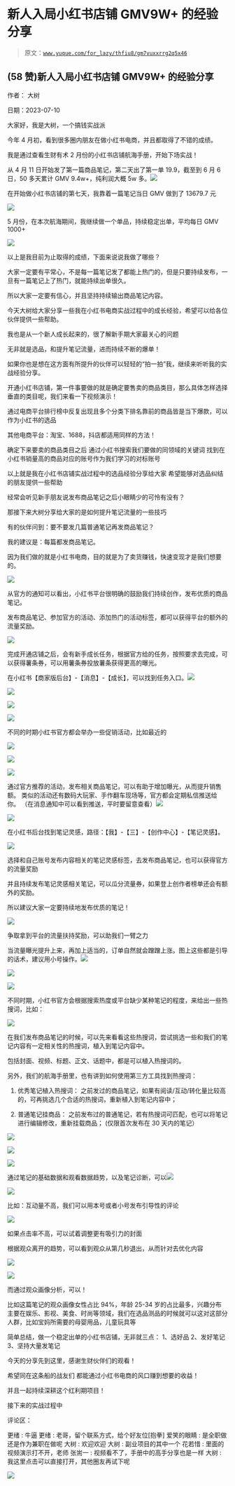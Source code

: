 # 新人入局小红书店铺 GMV9W+ 的经验分享

> 原文：[`www.yuque.com/for_lazy/thfiu8/gm7vuxxrrg2q5x46`](https://www.yuque.com/for_lazy/thfiu8/gm7vuxxrrg2q5x46)



## (58 赞)新人入局小红书店铺 GMV9W+ 的经验分享 

作者： 大树 

日期：2023-07-10 

大家好，我是大树，一个搞钱实战派 

今年 4 月初，看到很多圈内朋友在做小红书电商，并且都取得了不错的成绩。 

我是通过查看生财有术 2 月份的小红书店铺航海手册，开始下场实战！ 

从 4 月 11 日开始发了第一篇商品笔记，第二天出了第一单 19.9，截至到 6 月 6 日，50 多天累计 GMV 9.4w+，纯利润大概 5w 多。![](img/942c91c5c802da88c741a5898d142dbe.png)  

在开始做小红书店铺的第七天，我靠着一篇笔记当日 GMV 做到了 13679.7 元 

![](img/987c89c5fc63ce678a146b950afc07d8.png)  

5 月份，在本次航海期间，我继续做一个单品，持续稳定出单，平均每日 GMV 1000+ 

![](img/883d323485a8f3795c35b1b5fa5341ac.png)  

以上是我目前为止取得的成绩，下面来说说我做了哪些？ 

大家一定要有平常心，不是每一篇笔记发了都能上热门的，但是只要持续发布，一旦有一篇笔记上了热门，就能持续出单很久。 

所以大家一定要有信心，并且坚持持续输出商品笔记内容。 

今天大树给大家分享一些我在小红书电商实战过程中的成长经验，希望可以给各位伙伴提供一些帮助。 

我也是从一个新人成长起来的，很了解新手期大家最关心的问题 

无非就是选品，和提升笔记流量，进而持续不断的爆单！ 

如果你也是想在这方面有所提升的伙伴可以轻轻的“拍一拍”我，继续来听听我的实战经验分享。 

开通小红书店铺，第一件事要做的就是确定要售卖的商品类目，那么具体怎样选择垂直的类目呢，我们来看一下视频演示！ 

通过电商平台排行榜中反复出现且多个分类下排名靠前的商品皆是当下爆款，可以作为小红书的选品 

其他电商平台：淘宝、1688，抖店都适用同样的方法！ 

确定下来要卖的商品类目之后 通过小红书搜索我们要做的同领域的关键词 找到在小红书销量高的商品对应的账号作为我们学习的对标账号 

以上就是我在小红书店铺实战过程中的选品经验分享给大家 希望能够对选品纠结的朋友提供一些帮助 

经常会听见新手朋友说发布商品笔记之后小眼睛少的可怜有没有？ 

那接下来大树分享给大家的是如何提升笔记流量的一些技巧 

有的伙伴问到：要不要发几篇普通笔记再发商品笔记？ 

我的建议是：每篇都发商品笔记。 

因为我们做的就是小红书电商，目的就是为了卖货赚钱，快速变现才是我们想要的。 

![](img/70ffde38acf485801df680a21109f0ba.png) 

从官方的通知可以看出，小红书平台很明确的鼓励我们持续创作，发布优质的商品笔记。 

发布商品笔记、参加官方的活动、添加热门的活动标签，都可以获得平台的额外的流量奖励。 

![](img/87e405dc4d745b63b89c088d7726431c.png) 

完成开通店铺之后，会有新手成长任务，根据官方给的任务，按照要求去完成，可以获得薯条券，可以用薯条券投放薯条获得更高的曝光。 

在小红书【商家版后台】-【消息】-【成长】，可以找到任务入口。![](img/2f544092e68a1432fa91df4b44ee6606.png) 

![](img/1161c86ae591346f03543b50eb4092e3.png) 

![](img/2697bef828f37bb267c9c1aba804ddff.png) 

![](img/d9c5065a7bfc6e530239680f2c99105a.png) 

不同的时期小红书官方都会举办一些促销活动，比如最近的 

![](img/3cd81b717743eccad1ed6d78007720f2.png) 

![](img/b04724693793825e603f0e9bb491c096.png) 

![](img/2c93e07317601e3578d2d5db225f498e.png) 

通过官方推荐的活动，发布相关商品笔记，可以有助于增加曝光，从而提升销售额。 类似的活动还有数码大玩家、手作翻车现场等，官方都会定期私信推送给你。 （在消息通知中可以看到推送，平时要留意查看）![](img/134c22d4c75366ca2a6647a974d4ef80.png) 

![](img/c0b530d61593e6b3db3981093c162fa0.png) 

在小红书后台找到笔记灵感，路径：【我】-【三】-【创作中心】-【笔记灵感】。 

![](img/aa2cff053c859168897721664a346603.png) 

选择和自己账号发布内容相关的笔记灵感标签，去发布商品笔记，也可以获得官方的流量奖励 

并且持续发布笔记灵感相关笔记，可以瓜分流量券，如果登上创作者榜单还会有额外的奖励。 

所以建议大家一定要持续地发布优质的笔记！ 

![](img/edb5663555585900944f704d9a80f40a.png) 

争取拿到平台的流量扶持奖励，可以助我们一臂之力 

当流量曝光提升上来，再加上适当的，订单自然就会蹭蹭上涨。图上这些都是引导的话术，建议用小号操作。![](img/4935a67184a580aaeee52909e9c71d34.png) 

![](img/ccc2ba18b67e537e553bf2a58e714969.png) 

![](img/2246bff96ffef2d38bc12d20e634be51.png) 

不同时期，小红书官方会根据搜索热度或平台缺少某种笔记的程度，来给出一些热搜词，比如： 

![](img/8129886632f86461dea0c77cf2f2b1d6.png) 

在我们发布商品笔记的时候，可以先来看看这些热搜词，尝试挑选一些和我们的笔记内容有一定相关性的热搜词，植入到笔记内容中。 

包括封面、视频、标题、正文、话题中，都是可以植入热搜词的。 

另外，我们的航海手册里，也有讲到如何使用第三方工具找到热搜词： 

1.   优秀笔记植入热搜词： 之前发过的商品笔记，如果有阅读/互动/转化量比较高的，可再挑选几个合适的热搜词，重新植入到笔记内容中； 

2.   普通笔记挂商品： 之前发布过的普通笔记，若有热搜词可匹配，也可以将笔记进行编辑修改，重新挂载商品； (仅限首次发布在 30 天内的笔记） 

![](img/0f5f15699344f6ced9c82112c86b3951.png) 

![](img/0b88ee8adfff22ccec86a2f544f948dc.png) 

![](img/7e7bd0a8dc3312a20a3aa1a167c73fec.png) 

通过笔记的基础数据和观看数据趋势，以及笔记诊断，可以![](img/6a12b7a8ee71284afd6dd746f0261f60.png) 

![](img/b92f513e3c6e41f6881ad99c673db94b.png) 

比如：互动量不高，我们可以用本号或者小号发布引导性的评论 

![](img/0eba893e8e1c155aed3e69abe3ee2b77.png) 

如果点击率不高，可以试着调整更有吸引力的封面 

根据观众离开的趋势，可以看到观众从第几秒退出，从而针对去优化内容 

![](img/cb29db36f5bc205e2c1ca19b5c29aeea.png) 

![](img/2f4ebcccbaa47d60a0db2308225f940c.png) 

而通过观众画像分析，可以！ 

比如这篇笔记的观众画像女性占比 94%，年龄 25-34 岁的占比最多，兴趣分布主要在娱乐、影视、美食、时尚等领域，我们在选品测品的时候就可以这对这部分人群，比如宝妈所需要的母婴用品，儿童玩具等 

简单总结，做一个稳定出单的小红书店铺，无非就三点： 1、选好品 2、发好笔记 3、坚持大量发笔记 

今天的分享先到这里，感谢生财伙伴们的观看！ 

希望同在这条船的战友们 都能通过小红书电商的风口赚到想要的收益！ 

并且一起持续深耕这个红利期项目！ 

接下来的实战过程中 

评论区： 

更绪 : 牛逼 更绪 : 老哥，留个联系方式，给个好友位[抱拳] 爱笑的眼睛 : 是全职做还是作为兼职在做呢 大树 : 欢迎欢迎 大树 : 副业项目的其中一个 花若惜 : 里面的视频演示打不开，老师 张耑一 : 视频看不了，手册中的高手分享也是一样 大树 : 我这里点击可以直接打开，其他圈友再试下呢 

![](img/894d30a529e7c37bcd3392323c99941c.png) 